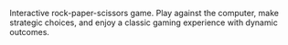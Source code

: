 Interactive rock-paper-scissors game. Play against the computer, make strategic choices, and enjoy a classic gaming experience with dynamic outcomes.
